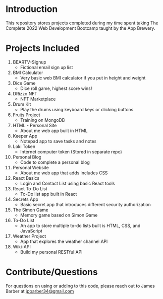 # Introduction 
This repository stores projects completed during my time spent taking The Complete 2022 Web Development Bootcamp taught by the App Brewery. 

# Projects Included
1. BEARTV-Signup
    - Fictional email sign up list
2. BMI Calculator
    - Very basic web BMI calculator if you put in height and weight
3. Dice Game
    - Dice roll game, highest score wins!
4. DRizzo NFT
    - NFT Marketplace
5. Drum Kit
    - Play the drums using keyboard keys or clicking buttons
6. Fruits Project
    - Training on MongoDB
7. HTML - Personal Site
    - About me web app built in HTML
8. Keeper App
    - Notepad app to save tasks and notes
9. Loki Token
    - Internet computer token (Stored in separate repo)
10. Personal Blog
    - Code to complete a personal blog
11. Personal Website
    - About me web app that adds includes CSS
12. React Basics
    - Login and Contact List using basic React tools
13. React To-Do List
    - To-Do list app built in React
14. Secrets App
    - Basic secret app that introduces different security authorization
15. The Simon Game
    - Memory game based on Simon Game
16. To-Do List
    - An app to store multiple to-do lists built is HTML, CSS, and JavaScript
17. Weather Project
    - App that explores the weather channel API
18. Wiki-API
    - Build my personal RESTful API

# Contribute/Questions

For questions on using or adding to this code, please reach out to James Barber at jpbarber34@gmail.com

